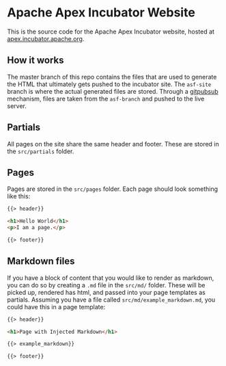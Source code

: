 Apache Apex Incubator Website
=============================

This is the source code for the Apache Apex Incubator website, hosted at [apex.incubator.apache.org](http://apex.incubator.apache.org/).


How it works
------------
The master branch of this repo contains the files that are used to generate the HTML that ultimately gets pushed to the incubator site.
The `asf-site` branch is where the actual generated files are stored. 
Through a [gitpubsub](http://www.apache.org/dev/gitpubsub.html) mechanism, files are taken from the `asf-branch` and pushed to the live server.

Partials
--------
All pages on the site share the same header and footer. These are stored in the `src/partials` folder.

Pages
-----
Pages are stored in the `src/pages` folder. Each page should look something like this:

```HTML
{{> header}}

<h1>Hello World</h1>
<p>I am a page.</p>

{{> footer}}
```

## Markdown files

If you have a block of content that you would like to render as markdown, you can do so by creating a `.md` file in the `src/md/` folder.
These will be picked up, rendered has html, and passed into your page templates as partials. 
Assuming you have a file called `src/md/example_markdown.md`, you could have this in a page template:

```HTML
{{> header}}

<h1>Page with Injected Markdown</h1>

{{> example_markdown}}

{{> footer}}
```
